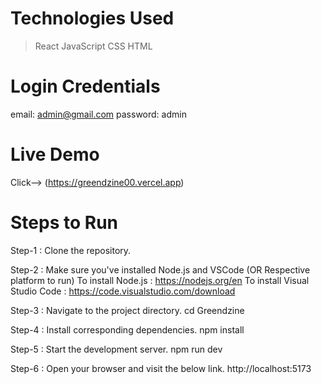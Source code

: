 # Technologies Used
> React
> JavaScript
> CSS
> HTML

# Login Credentials
email: admin@gmail.com
password: admin

# Live Demo
Click--> (https://greendzine00.vercel.app)

# Steps to Run
Step-1 : Clone the repository.

Step-2 : Make sure you've installed Node.js and VSCode (OR Respective platform to run)
To install Node.js : https://nodejs.org/en
To install Visual Studio Code : https://code.visualstudio.com/download

Step-3 : Navigate to the project directory.
cd Greendzine

Step-4 : Install corresponding dependencies.
npm install

Step-5 : Start the development server.
npm run dev

Step-6 : Open your browser and visit the below link.
http://localhost:5173
